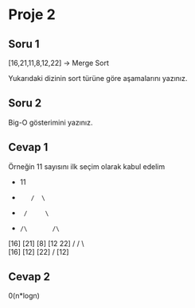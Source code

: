 # Proje 2

## Soru 1

[16,21,11,8,12,22] -> Merge Sort

Yukarıdaki dizinin sort türüne göre aşamalarını yazınız.

## Soru 2

Big-O gösterimini yazınız.

## Cevap 1

Örneğin 11 sayısını ilk seçim olarak kabul edelim

* 11
*        /  \
*      /     \
*     /\       /\
 [16] [21]   [8]  [12 22]
   /               /   \     
 [16]            [12] [22]
                   /
                [12]

## Cevap 2

 0(n*logn) 
 
